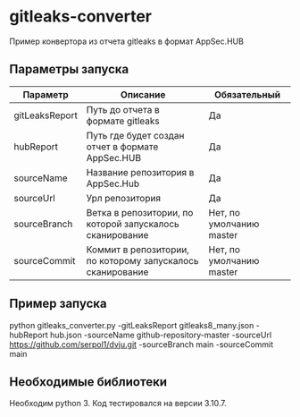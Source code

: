 # gitleaks-converter

Пример конвертора из отчета gitleaks в формат AppSec.HUB

## Параметры запуска

| Параметр       | Описание                                                   | Обязательный             |
|----------------|------------------------------------------------------------|--------------------------|
| gitLeaksReport | Путь до отчета в формате gitleaks                          | Да                       |
| hubReport      | Путь где будет создан отчет в формате AppSec.HUB           | Да                       |
| sourceName     | Название репозитория в AppSec.Hub                          | Да                       |
| sourceUrl      | Урл репозитория                                            | Да                       |
| sourceBranch   | Ветка в репозитории, по которой запускалось сканирование   | Нет, по умолчанию master |
| sourceCommit   | Коммит в репозитории, по которому запускалось сканирование | Нет, по умолчанию master |

## Пример запуска

python gitleaks_converter.py -gitLeaksReport gitleaks8_many.json -hubReport hub.json -sourceName github-repository-master -sourceUrl https://github.com/serpol1/dvju.git -sourceBranch main -sourceCommit main

## Необходимые библиотеки
Необходим python 3. Код тестировался на версии 3.10.7.